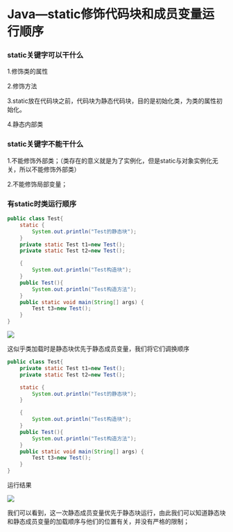 # Java—static修饰代码块和成员变量运行顺序

### static关键字可以干什么

1.修饰类的属性

2.修饰方法

3.static放在代码块之前，代码块为静态代码块，目的是初始化类，为类的属性初始化。

4.静态内部类

### static关键字不能干什么

1.不能修饰外部类；（类存在的意义就是为了实例化，但是static与对象实例化无关，所以不能修饰外部类）

2.不能修饰局部变量；

### 有static时类运行顺序

```java
public class Test{
    static {
        System.out.println("Test的静态块");
    }
    private static Test t1=new Test();
    private static Test t2=new Test();

    {
        System.out.println("Test构造块");
    }
    public Test(){
        System.out.println("Test构造方法");
    }
    public static void main(String[] args) {
        Test t3=new Test();
    }
}
```

![](E:\javaSE_knowledgepoint\2016_2_26运行结果.PNG)

这似乎类加载时是静态块优先于静态成员变量，我们将它们调换顺序



```java
public class Test{
    private static Test t1=new Test();
    private static Test t2=new Test();

    static {
        System.out.println("Test的静态块");
    }

    {
        System.out.println("Test构造块");
    }
    public Test(){
        System.out.println("Test构造方法");
    }
    public static void main(String[] args) {
        Test t3=new Test();
    }
}
```



运行结果

![](E:\javaSE_knowledgepoint\static种种运行.PNG)

我们可以看到，这一次静态成员变量优先于静态块运行，由此我们可以知道静态块和静态成员变量的加载顺序与他们的位置有关，并没有严格的限制；